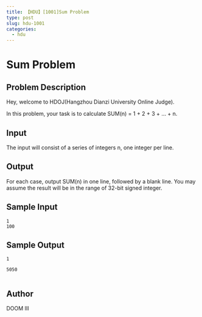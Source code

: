 ```yaml
---
title: 【HDU】[1001]Sum Problem
type: post
slug: hdu-1001
categories:
  - hdu
---
```


# Sum Problem

## Problem Description

Hey, welcome to HDOJ(Hangzhou Dianzi University Online Judge).  
  
In this problem, your task is to calculate SUM(n) = 1 + 2 + 3 + ... + n.

## Input

The input will consist of a series of integers n, one integer per line.

## Output

For each case, output SUM(n) in one line, followed by a blank line. You may assume the result will be in the range of 32-bit signed integer.

## Sample Input

```
1
100

```

## Sample Output

```
1

5050


```

## Author

DOOM III
